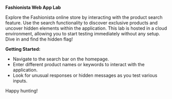**Fashionista Web App Lab**

Explore the Fashionista online store by interacting with the product search feature. Use the search functionality to discover exclusive products and uncover hidden elements within the application. This lab is hosted in a cloud environment, allowing you to start testing immediately without any setup. Dive in and find the hidden flag!

**Getting Started:**
- Navigate to the search bar on the homepage.
- Enter different product names or keywords to interact with the application.
- Look for unusual responses or hidden messages as you test various inputs.

Happy hunting!